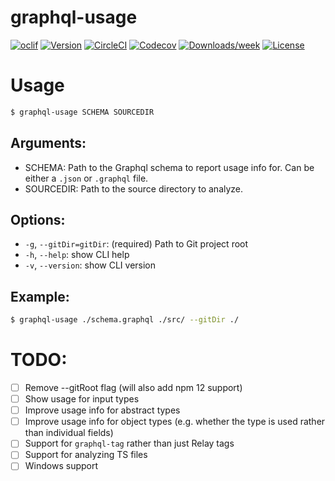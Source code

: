 # graphql-usage

[![oclif](https://img.shields.io/badge/cli-oclif-brightgreen.svg)](https://oclif.io)
[![Version](https://img.shields.io/npm/v/graphql-usage.svg)](https://npmjs.org/package/graphql-usage)
[![CircleCI](https://circleci.com/gh/CDThomas/graphql-usage/tree/master.svg?style=shield)](https://circleci.com/gh/CDThomas/graphql-usage/tree/master)
[![Codecov](https://codecov.io/gh/CDThomas/graphql-usage/branch/master/graph/badge.svg)](https://codecov.io/gh/CDThomas/graphql-usage)
[![Downloads/week](https://img.shields.io/npm/dw/graphql-usage.svg)](https://npmjs.org/package/graphql-usage)
[![License](https://img.shields.io/npm/l/graphql-usage.svg)](https://github.com/CDThomas/graphql-usage/blob/master/package.json)

# Usage

```bash
$ graphql-usage SCHEMA SOURCEDIR
```

## Arguments:

- SCHEMA: Path to the Graphql schema to report usage info for. Can be either a `.json` or `.graphql` file.
- SOURCEDIR: Path to the source directory to analyze.

## Options:

- `-g`, `--gitDir=gitDir`: (required) Path to Git project root
- `-h`, `--help`: show CLI help
- `-v`, `--version`: show CLI version

## Example:

```bash
$ graphql-usage ./schema.graphql ./src/ --gitDir ./
```

# TODO:

- [ ] Remove --gitRoot flag (will also add npm 12 support)
- [ ] Show usage for input types
- [ ] Improve usage info for abstract types
- [ ] Improve usage info for object types (e.g. whether the type is used rather than individual fields)
- [ ] Support for `graphql-tag` rather than just Relay tags
- [ ] Support for analyzing TS files
- [ ] Windows support
